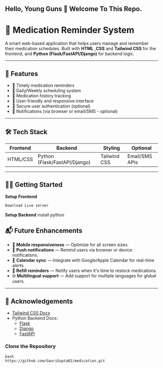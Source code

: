 ## Hello, Young Guns 👋 Welcome To This Repo.

# 💊 Medication Reminder System

A smart web-based application that helps users manage and remember their medication schedules. Built with **HTML** ,**CSS** and **Tailwind CSS** for the frontend, and **Python (Flask/FastAPI/Django)** for backend logic.



---

## 🚀 Features

- 🔔 Timely medication reminders
- 📅 Daily/Weekly scheduling system
- 🧾 Medication history tracking
- 🧠 User-friendly and responsive interface
- 🔐 Secure user authentication (optional)
- 💬 Notifications (via browser or email/SMS - optional)

---

## 🛠️ Tech Stack

| Frontend | Backend | Styling | Optional |
|----------|---------|---------|----------|
| HTML/CSS   | Python (Flask/FastAPI/Django) | Tailwind CSS |  Email/SMS APIs |

---





## 🧑‍💻 Getting Started



**Setup Frontend**
```bash
Download Live server
```
**Setup Backend**
install  python


## 📬 Future Enhancements

- 📱 **Mobile responsiveness** — Optimize for all screen sizes.
- 🔔 **Push notifications** — Remind users via browser or device notifications.
- 📆 **Calendar sync** — Integrate with Google/Apple Calendar for real-time alerts.
- 💊 **Refill reminders** — Notify users when it's time to restock medications.
- 🌐 **Multilingual support** — Add support for multiple languages for global users.

---


## 🙌 Acknowledgements


- [Tailwind CSS Docs](https://tailwindcss.com/docs)
- Python Backend Docs:
  - [Flask](https://flask.palletsprojects.com/)
  - [Django](https://docs.djangoproject.com/)
  - [FastAPI](https://fastapi.tiangolo.com/)
### Clone the Repository

```
bash
https://github.com/GauriGupta02/medication.git
```



